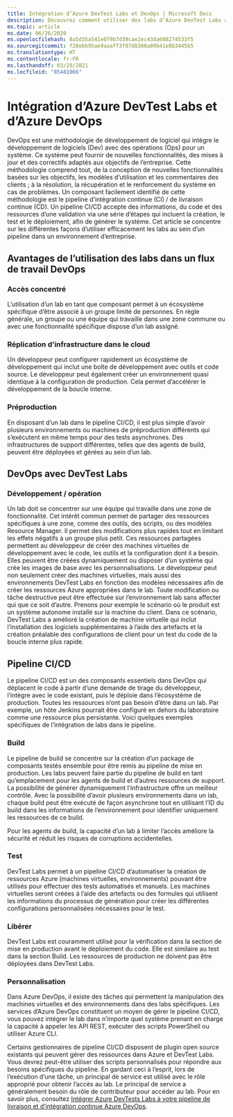 ```yaml
---
title: Intégration d’Azure DevTest Labs et DevOps | Microsoft Docs
description: Découvrez comment utiliser des labs d’Azure DevTest Labs au sein de pipelines d’intégration continue (CI) / livraison continue (CD) dans un environnement d’entreprise.
ms.topic: article
ms.date: 06/26/2020
ms.openlocfilehash: 8a5d35a541e079b7d39cae2ec43da608274533f5
ms.sourcegitcommit: f28ebb95ae9aaaff3f87d8388a09b41e0b3445b5
ms.translationtype: HT
ms.contentlocale: fr-FR
ms.lasthandoff: 03/29/2021
ms.locfileid: "85481066"
---
```

# <a name="integration-of-azure-devtest-labs-and-azure-devops"></a>Intégration d’Azure DevTest Labs et d’Azure DevOps
DevOps est une méthodologie de développement de logiciel qui intègre le développement de logiciels (Dev) avec des opérations (Ops) pour un système. Ce système peut fournir de nouvelles fonctionnalités, des mises à jour et des correctifs adaptés aux objectifs de l’entreprise. Cette méthodologie comprend tout, de la conception de nouvelles fonctionnalités basées sur les objectifs, les modèles d’utilisation et les commentaires des clients ; à la résolution, la récupération et le renforcement du système en cas de problèmes. Un composant facilement identifié de cette méthodologie est le pipeline d’intégration continue (CI) / de livraison continue (CD). Un pipeline CI/CD accepte des informations, du code et des ressources d’une validation via une série d’étapes qui incluent la création, le test et le déploiement, afin de générer le système. Cet article se concentre sur les différentes façons d’utiliser efficacement les labs au sein d’un pipeline dans un environnement d’entreprise. 

## <a name="benefits-of-using-labs-in-devops-workflow"></a>Avantages de l’utilisation des labs dans un flux de travail DevOps 

### <a name="focused-access"></a>Accès concentré 
L’utilisation d’un lab en tant que composant permet à un écosystème spécifique d’être associé à un groupe limité de personnes. En règle générale, un groupe ou une équipe qui travaille dans une zone commune ou avec une fonctionnalité spécifique dispose d’un lab assigné.   

### <a name="infrastructure-replication-in-the-cloud"></a>Réplication d’infrastructure dans le cloud 
Un développeur peut configurer rapidement un écosystème de développement qui inclut une boîte de développement avec outils et code source. Le développeur peut également créer un environnement quasi identique à la configuration de production. Cela permet d’accélérer le développement de la boucle interne. 

### <a name="pre-production"></a>Préproduction 
En disposant d’un lab dans le pipeline CI/CD, il est plus simple d’avoir plusieurs environnements ou machines de préproduction différents qui s’exécutent en même temps pour des tests asynchrones. Des infrastructures de support différentes, telles que des agents de build, peuvent être déployées et gérées au sein d’un lab. 

## <a name="devops-with-devtest-labs"></a>DevOps avec DevTest Labs 

### <a name="development--operation"></a>Développement / opération 
Un lab doit se concentrer sur une équipe qui travaille dans une zone de fonctionnalité. Cet intérêt commun permet de partager des ressources spécifiques à une zone, comme des outils, des scripts, ou des modèles Resource Manager. Il permet des modifications plus rapides tout en limitant les effets négatifs à un groupe plus petit. Ces ressources partagées permettent au développeur de créer des machines virtuelles de développement avec le code, les outils et la configuration dont il a besoin. Elles peuvent être créées dynamiquement ou disposer d’un système qui crée les images de base avec les personnalisations. Le développeur peut non seulement créer des machines virtuelles, mais aussi des environnements DevTest Labs en fonction des modèles nécessaires afin de créer les ressources Azure appropriées dans le lab. Toute modification ou tâche destructive peut être effectuée sur l’environnement lab sans affecter qui que ce soit d’autre. Prenons pour exemple le scénario où le produit est un système autonome installé sur la machine du client. Dans ce scénario, DevTest Labs a amélioré la création de machine virtuelle qui inclut l’installation des logiciels supplémentaires à l’aide des artefacts et la création préalable des configurations de client pour un test du code de la boucle interne plus rapide. 
  
## <a name="cicd-pipeline"></a>Pipeline CI/CD 
Le pipeline CI/CD est un des composants essentiels dans DevOps qui déplacent le code à partir d’une demande de tirage du développeur, l’intègre avec le code existant, puis le déploie dans l’écosystème de production. Toutes les ressources n’ont pas besoin d’être dans un lab. Par exemple, un hôte Jenkins pourrait être configuré en dehors du laboratoire comme une ressource plus persistante. Voici quelques exemples spécifiques de l’intégration de labs dans le pipeline. 

### <a name="build"></a>Build 
Le pipeline de build se concentre sur la création d’un package de composants testés ensemble pour être remis au pipeline de mise en production. Les labs peuvent faire partie du pipeline de build en tant qu’emplacement pour les agents de build et d’autres ressources de support. La possibilité de générer dynamiquement l’infrastructure offre un meilleur contrôle. Avec la possibilité d’avoir plusieurs environnements dans un lab, chaque build peut être exécuté de façon asynchrone tout en utilisant l’ID du build dans les informations de l’environnement pour identifier uniquement les ressources de ce build.   

Pour les agents de build, la capacité d’un lab à limiter l’accès améliore la sécurité et réduit les risques de corruptions accidentelles.  

### <a name="test"></a>Test 
DevTest Labs permet à un pipeline CI/CD d’automatiser la création de ressources Azure (machines virtuelles, environnements) pouvant être utilisés pour effectuer des tests automatisés et manuels. Les machines virtuelles seront créées à l’aide des artefacts ou des formules qui utilisent les informations du processus de génération pour créer les différentes configurations personnalisées nécessaires pour le test.   

### <a name="release"></a>Libérer 
DevTest Labs est couramment utilisé pour la vérification dans la section de mise en production avant le déploiement du code. Elle est similaire au test dans la section Build. Les ressources de production ne doivent pas être déployées dans DevTest Labs. 

### <a name="customization"></a>Personnalisation 
Dans Azure DevOps, il existe des tâches qui permettent la manipulation des machines virtuelles et des environnements dans des labs spécifiques. Les services d’Azure DevOps constituent un moyen de gérer le pipeline CI/CD, vous pouvez intégrer le lab dans n’importe quel système prenant en charge la capacité à appeler les API REST, exécuter des scripts PowerShell ou utiliser Azure CLI. 

Certains gestionnaires de pipeline CI/CD disposent de plugin open source existants qui peuvent gérer des ressources dans Azure et DevTest Labs. Vous devrez peut-être utiliser des scripts personnalisés pour répondre aux besoins spécifiques du pipeline.  En gardant ceci à l’esprit, lors de l’exécution d’une tâche, un principal de service est utilisé avec le rôle approprié pour obtenir l’accès au lab. Le principal de service a généralement besoin du rôle de contributeur pour accéder au lab. Pour en savoir plus, consultez [Intégrer Azure DevTests Labs à votre pipeline de livraison et d’intégration continue Azure DevOps](devtest-lab-integrate-ci-cd.md). 
 